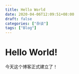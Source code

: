 ```yaml
---
title: Hello World
date: 2020-04-06T12:09:51+08:00
draft: false
categories: ["杂谈"]
tags: ["Blog"]
---
```


# Hello World!

今天这个博客正式建立了！

